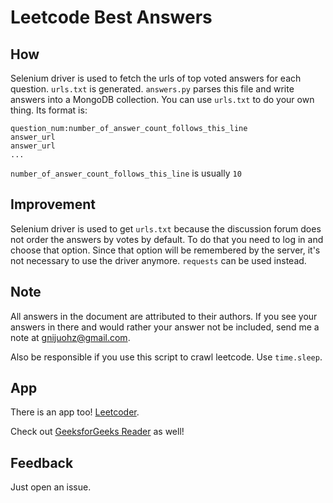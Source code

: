 # Leetcode Best Answers

## How

Selenium driver is used to fetch the urls of top voted answers for each question. `urls.txt` is generated. `answers.py` parses this file and write answers into a MongoDB collection. You can use `urls.txt` to do your own thing. Its format is:

```
question_num:number_of_answer_count_follows_this_line
answer_url
answer_url
...
```

`number_of_answer_count_follows_this_line` is usually `10`


## Improvement

Selenium driver is used to get `urls.txt` because the discussion forum does not order the answers by votes by default. To do that you need to log in and choose that option. Since that option will be remembered by the server, it's not necessary to use the driver anymore. `requests` can be used instead.

## Note

All answers in the document are attributed to their authors. If you see your answers in there and would rather your answer not be included, send me a note at gnijuohz@gmail.com.

Also be responsible if you use this script to crawl leetcode. Use `time.sleep`.

## App

There is an app too! [Leetcoder](https://itunes.apple.com/us/app/leetcoder/id1069760709?mt=8).

Check out [GeeksforGeeks Reader](https://itunes.apple.com/us/app/geeksforgeeks-reader-read/id991254978?mt=8) as well!

## Feedback

Just open an issue.
